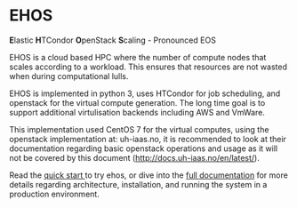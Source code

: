 # EHOS
**E**lastic **H**TCondor **O**penStack **S**caling - Pronounced EOS

EHOS is a cloud based HPC where the number of compute nodes that
scales according to a workload.  This ensures that resources are not
wasted when during computational lulls.

EHOS is implemented in python 3, uses HTCondor for job scheduling, and
openstack for the virtual compute generation. The long time goal is to
support additional virtulisation backends including AWS and VmWare.

This implementation used CentOS 7 for the virtual computes, using the
openstack implementation at: uh-iaas.no, it is recommended to look at
their documentation regarding basic openstack operations and usage as
it will not be covered by this document (http://docs.uh-iaas.no/en/latest/).

Read the [quick start ](docs/quick_start.md) to try ehos, or dive into
the [full documentation](docs/index.md) for more details regarding
architecture, installation, and running the system in a production
environment.
